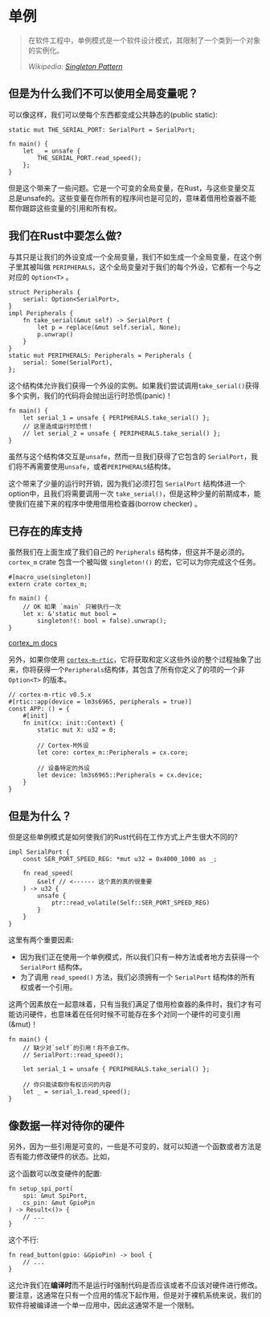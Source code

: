 # 单例

> 在软件工程中，单例模式是一个软件设计模式，其限制了一个类到一个对象的实例化。
>
> *Wikipedia: [Singleton Pattern]*

[Singleton Pattern]: https://en.wikipedia.org/wiki/Singleton_pattern


## 但是为什么我们不可以使用全局变量呢？

可以像这样，我们可以使每个东西都变成公共静态的(public static):

```rust,ignore
static mut THE_SERIAL_PORT: SerialPort = SerialPort;

fn main() {
    let _ = unsafe {
        THE_SERIAL_PORT.read_speed();
    };
}
```

但是这个带来了一些问题。它是一个可变的全局变量，在Rust，与这些变量交互总是unsafe的。这些变量在你所有的程序间也是可见的，意味着借用检查器不能帮你跟踪这些变量的引用和所有权。

## 我们在Rust中要怎么做?

与其只是让我们的外设变成一个全局变量，我们不如生成一个全局变量，在这个例子里其被叫做 `PERIPHERALS`，这个全局变量对于我们的每个外设，它都有一个与之对应的 `Option<T>` 。

```rust,ignore
struct Peripherals {
    serial: Option<SerialPort>,
}
impl Peripherals {
    fn take_serial(&mut self) -> SerialPort {
        let p = replace(&mut self.serial, None);
        p.unwrap()
    }
}
static mut PERIPHERALS: Peripherals = Peripherals {
    serial: Some(SerialPort),
};
```

这个结构体允许我们获得一个外设的实例。如果我们尝试调用`take_serial()`获得多个实例，我们的代码将会抛出运行时恐慌(panic)！

```rust,ignore
fn main() {
    let serial_1 = unsafe { PERIPHERALS.take_serial() };
    // 这里造成运行时恐慌！
    // let serial_2 = unsafe { PERIPHERALS.take_serial() };
}
```

虽然与这个结构体交互是`unsafe`，然而一旦我们获得了它包含的 `SerialPort`，我们将不再需要使用`unsafe`，或者`PERIPHERALS`结构体。

这个带来了少量的运行时开销，因为我们必须打包 `SerialPort` 结构体进一个option中，且我们将需要调用一次 `take_serial()`，但是这种少量的前期成本，能使我们在接下来的程序中使用借用检查器(borrow checker) 。

## 已存在的库支持

虽然我们在上面生成了我们自己的 `Peripherals` 结构体，但这并不是必须的。`cortex_m` crate 包含一个被叫做 `singleton!()` 的宏，它可以为你完成这个任务。

```rust,ignore
#[macro_use(singleton)]
extern crate cortex_m;

fn main() {
    // OK 如果 `main` 只被执行一次
    let x: &'static mut bool =
        singleton!(: bool = false).unwrap();
}
```

[cortex_m docs](https://docs.rs/cortex-m/latest/cortex_m/macro.singleton.html)

另外，如果你使用 [`cortex-m-rtic`](https://github.com/rtic-rs/cortex-m-rtic)，它将获取和定义这些外设的整个过程抽象了出来，你将获得一个`Peripherals`结构体，其包含了所有你定义了的项的一个非 `Option<T>` 的版本。

```rust,ignore
// cortex-m-rtic v0.5.x
#[rtic::app(device = lm3s6965, peripherals = true)]
const APP: () = {
    #[init]
    fn init(cx: init::Context) {
        static mut X: u32 = 0;
         
        // Cortex-M外设
        let core: cortex_m::Peripherals = cx.core;
        
        // 设备特定的外设
        let device: lm3s6965::Peripherals = cx.device;
    }
}
```

## 但是为什么？

但是这些单例模式是如何使我们的Rust代码在工作方式上产生很大不同的?

```rust,ignore
impl SerialPort {
    const SER_PORT_SPEED_REG: *mut u32 = 0x4000_1000 as _;

    fn read_speed(
        &self // <------ 这个真的真的很重要
    ) -> u32 {
        unsafe {
            ptr::read_volatile(Self::SER_PORT_SPEED_REG)
        }
    }
}
```


这里有两个重要因素:

* 因为我们正在使用一个单例模式，所以我们只有一种方法或者地方去获得一个 `SerialPort` 结构体。
* 为了调用 `read_speed()` 方法，我们必须拥有一个 `SerialPort` 结构体的所有权或者一个引用。

这两个因素放在一起意味着，只有当我们满足了借用检查器的条件时，我们才有可能访问硬件，也意味着在任何时候不可能存在多个对同一个硬件的可变引用(&mut)！

```rust,ignore
fn main() {
    // 缺少对`self`的引用！将不会工作。
    // SerialPort::read_speed();

    let serial_1 = unsafe { PERIPHERALS.take_serial() };

    // 你只能读取你有权访问的内容
    let _ = serial_1.read_speed();
}
```

## 像数据一样对待你的硬件

另外，因为一些引用是可变的，一些是不可变的，就可以知道一个函数或者方法是否有能力修改硬件的状态。比如，

这个函数可以改变硬件的配置:

```rust,ignore
fn setup_spi_port(
    spi: &mut SpiPort,
    cs_pin: &mut GpioPin
) -> Result<()> {
    // ...
}
```

这个不行:

```rust,ignore
fn read_button(gpio: &GpioPin) -> bool {
    // ...
}
```

这允许我们在**编译时**而不是运行时强制代码是否应该或者不应该对硬件进行修改。要注意，这通常在只有一个应用的情况下起作用，但是对于裸机系统来说，我们的软件将被编译进一个单一应用中，因此这通常不是一个限制。

